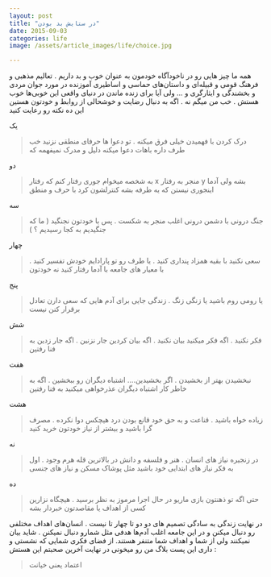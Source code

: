 ```yaml
---
layout: post
title: "در ستایش بد بودن"
date: 2015-09-03
categories: life
image: /assets/article_images/life/choice.jpg

---
```


همه ما چیز هایی رو در ناخودآگاه خودمون به عنوان خوب و بد داریم . تعالیم مذهبی و فرهنگ قومی و قبیله‌ای و داستان‌های حماسی و اساطیری آموزنده در مورد جوان مردی و بخشندگی و ایثارگری و …
ولی آیا برای زنده ماندن در دنیای واقعی این خوبی‌ها  خوب هستش . خب من میگم نه . اگه به دنبال رضایت و خوشحالی از روابط و خودتون هستین این ده نکته رو رعایت کنید

یک

>درک کردن با فهمیدن خیلی فرق میکنه .  تو دعوا ها حرفای منطقی نزنید  خب طرف داره باهات دعوا میکنه دلیل و مدرک نمیفهمه که

دو

>به شخصه میخوام جوری رفتار کنم که رفتار x منجر به رفتار y بشه ولی آدما اینجوری نیستن که یه طرفه بشه کنترلشون کرد با حرف و منطق

سه

>جنگ درونی با دشمن درونی اغلب منجر به شکست . پس با خودتون نجنگید ( ما که جنگیدیم به کجا رسیدیم ؟ )

چهار

>سعی نکنید با بقیه همزاد پنداری کنید . یا طرف رو تو پارادایم خودش تفسیر کنید . با معیار های جامعه با آدما رفتار کنید نه خودتون

پنج

>یا رومی روم باشید یا زنگی زنگ . زندگی جایی برای آدم هایی که سعی دارن تعادل برقرار کنن نیست

شش

>فکر نکنید . اگه فکر میکنید بیان نکنید . اگه بیان کردین جار نزنین . اگه جار زدین به فنا رفتین

هفت

>نبخشیدن بهتر از بخشیدن . اگر بخشیدین…. اشتباه دیگران رو ببخشین . اگه به خاطر کار اشتباه دیگران عذرخواهی میکنید به فنا رفتین

هشت

>زیاده خواه باشید . قناعت و به حق خود قانع بودن درد هیچکس دوا نکرده . مصرف گرا باشید و بیشتر از نیاز خودتون خرید کنید

نه

>در زنجیره نیاز های انسان . هنر و فلسفه و دانش در بالاترین قله هرم وجود . اول به فکر نیاز های ابتدایی خود باشید مثل پوشاک مسکن و نیاز های جنسی

ده

>حتی اگه تو ذهنتون بازی ماریو در حال اجرا مرموز به نظر برسید . هیچگاه نزارین کسی از اهداف یا مقاصدتون خبردار بشه



در نهایت زندگی به سادگی تصمیم های دو دو تا چهار تا نیست . انسان‌های اهداف مختلفی رو دنبال میکنن و در این جامعه اغلب آدم‌ها هدفی مثل شمارو دنبال نمیکنن . شاید بیان نمیکنند ولی از شما و اهداف شما متنفر هستند. از فضای فکری شمایی که نشستی و داری این پست بلاگ من رو میخونی در نهایت آخرین صحبتم این هستش :

>اعتماد یعنی خیانت
